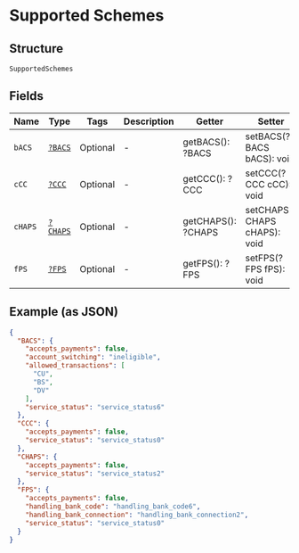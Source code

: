 
# Supported Schemes

## Structure

`SupportedSchemes`

## Fields

| Name | Type | Tags | Description | Getter | Setter |
|  --- | --- | --- | --- | --- | --- |
| `bACS` | [`?BACS`](../../doc/models/bacs.md) | Optional | - | getBACS(): ?BACS | setBACS(?BACS bACS): void |
| `cCC` | [`?CCC`](../../doc/models/ccc.md) | Optional | - | getCCC(): ?CCC | setCCC(?CCC cCC): void |
| `cHAPS` | [`?CHAPS`](../../doc/models/chaps.md) | Optional | - | getCHAPS(): ?CHAPS | setCHAPS(?CHAPS cHAPS): void |
| `fPS` | [`?FPS`](../../doc/models/fps.md) | Optional | - | getFPS(): ?FPS | setFPS(?FPS fPS): void |

## Example (as JSON)

```json
{
  "BACS": {
    "accepts_payments": false,
    "account_switching": "ineligible",
    "allowed_transactions": [
      "CU",
      "BS",
      "DV"
    ],
    "service_status": "service_status6"
  },
  "CCC": {
    "accepts_payments": false,
    "service_status": "service_status0"
  },
  "CHAPS": {
    "accepts_payments": false,
    "service_status": "service_status2"
  },
  "FPS": {
    "accepts_payments": false,
    "handling_bank_code": "handling_bank_code6",
    "handling_bank_connection": "handling_bank_connection2",
    "service_status": "service_status0"
  }
}
```

